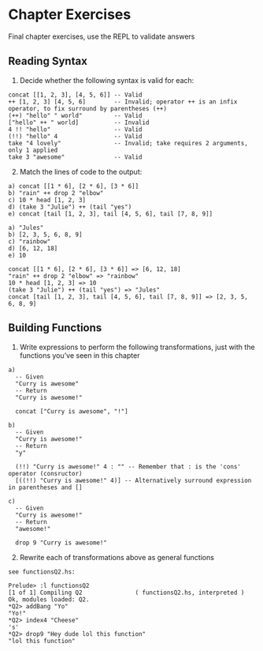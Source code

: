 # Chapter Exercises
Final chapter exercises, use the REPL to validate answers

## Reading Syntax
1. Decide whether the following syntax is valid for each:

  ```
  concat [[1, 2, 3], [4, 5, 6]] -- Valid
  ++ [1, 2, 3] [4, 5, 6]        -- Invalid; operator ++ is an infix operator, to fix surround by parentheses (++)
  (++) "hello" " world"         -- Valid
  ["hello" ++ " world]          -- Invalid
  4 !! "hello"                  -- Valid
  (!!) "hello" 4                -- Valid
  take "4 lovely"               -- Invalid; take requires 2 arguments, only 1 applied
  take 3 "awesome"              -- Valid
  ```

2. Match the lines of code to the output:

  ```
  a) concat [[1 * 6], [2 * 6], [3 * 6]]
  b) "rain" ++ drop 2 "elbow"
  c) 10 * head [1, 2, 3]
  d) (take 3 "Julie") ++ (tail "yes")
  e) concat [tail [1, 2, 3], tail [4, 5, 6], tail [7, 8, 9]]

  a) "Jules"
  b) [2, 3, 5, 6, 8, 9]
  c) "rainbow"
  d) [6, 12, 18]
  e) 10

  concat [[1 * 6], [2 * 6], [3 * 6]] => [6, 12, 18]
  "rain" ++ drop 2 "elbow" => "rainbow"
  10 * head [1, 2, 3] => 10
  (take 3 "Julie") ++ (tail "yes") => "Jules"
  concat [tail [1, 2, 3], tail [4, 5, 6], tail [7, 8, 9]] => [2, 3, 5, 6, 8, 9]
  ```


## Building Functions
1. Write expressions to perform the following transformations, just with the functions you’ve seen in this chapter

  ```
  a)
    -- Given
    "Curry is awesome"
    -- Return
    "Curry is awesome!"

    concat ["Curry is awesome", "!"]

  b)
    -- Given
    "Curry is awesome!"
    -- Return
    "y"

    (!!) "Curry is awesome!" 4 : "" -- Remember that : is the 'cons' operator (consructor)
    [((!!) "Curry is awesome!" 4)] -- Alternatively surround expression in parentheses and []

  c)
    -- Given
    "Curry is awesome!"
    -- Return
    "awesome!"

    drop 9 "Curry is awesome!"
  ```

2. Rewrite each of transformations above as general functions

  ```
  see functionsQ2.hs:

  Prelude> :l functionsQ2
  [1 of 1] Compiling Q2               ( functionsQ2.hs, interpreted )
  Ok, modules loaded: Q2.
  *Q2> addBang "Yo"
  "Yo!"
  *Q2> index4 "Cheese"
  's'
  *Q2> drop9 "Hey dude lol this function"
  "lol this function"
  ```
